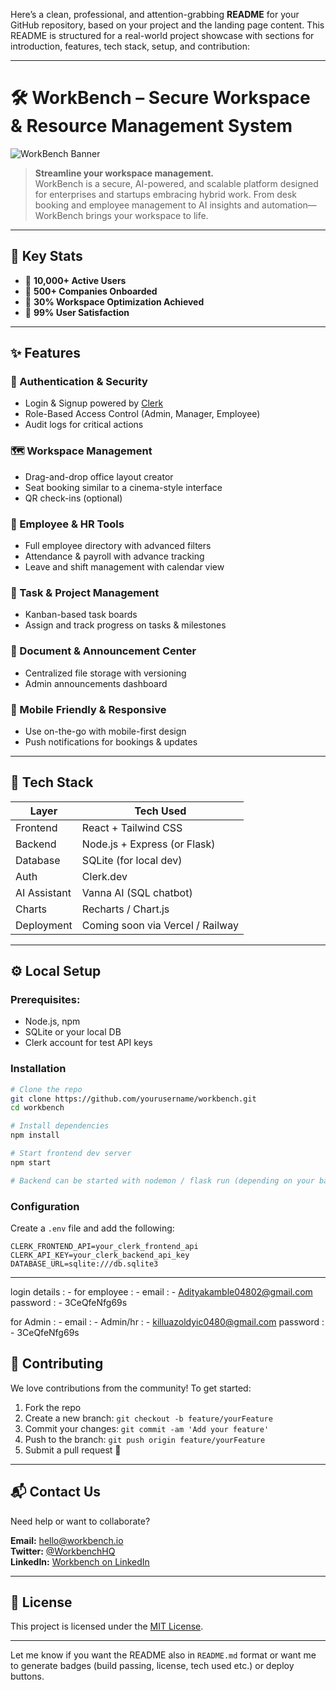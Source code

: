 Here’s a clean, professional, and attention-grabbing **README** for your GitHub repository, based on your project and the landing page content. This README is structured for a real-world project showcase with sections for introduction, features, tech stack, setup, and contribution:

---

# 🛠️ WorkBench – Secure Workspace & Resource Management System

![WorkBench Banner](logo.png) <!-- Optional: You can replace this with a real image or keep it removed -->

> **Streamline your workspace management.**  
> WorkBench is a secure, AI-powered, and scalable platform designed for enterprises and startups embracing hybrid work. From desk booking and employee management to AI insights and automation—WorkBench brings your workspace to life.

---

## 🚀 Key Stats

- 👥 **10,000+ Active Users**
- 🏢 **500+ Companies Onboarded**
- 🧠 **30% Workspace Optimization Achieved**
- 🌟 **99% User Satisfaction**

---

## ✨ Features

### 🔑 Authentication & Security
- Login & Signup powered by [Clerk](https://clerk.dev/)
- Role-Based Access Control (Admin, Manager, Employee)
- Audit logs for critical actions


### 🗺️ Workspace Management
- Drag-and-drop office layout creator
- Seat booking similar to a cinema-style interface
- QR check-ins (optional)

### 👥 Employee & HR Tools
- Full employee directory with advanced filters
- Attendance & payroll with advance tracking
- Leave and shift management with calendar view

### 📆 Task & Project Management
- Kanban-based task boards
- Assign and track progress on tasks & milestones

### 🧾 Document & Announcement Center
- Centralized file storage with versioning
- Admin announcements dashboard

### 📱 Mobile Friendly & Responsive
- Use on-the-go with mobile-first design
- Push notifications for bookings & updates

---

## 🧰 Tech Stack

| Layer         | Tech Used                         |
|--------------|------------------------------------|
| Frontend      | React + Tailwind CSS               |
| Backend       | Node.js + Express (or Flask)       |
| Database      | SQLite (for local dev)             |
| Auth          | Clerk.dev                          |
| AI Assistant  | Vanna AI (SQL chatbot)             |
| Charts        | Recharts / Chart.js                |
| Deployment    | Coming soon via Vercel / Railway   |

---

## ⚙️ Local Setup

### Prerequisites:
- Node.js, npm
- SQLite or your local DB
- Clerk account for test API keys

### Installation

```bash
# Clone the repo
git clone https://github.com/yourusername/workbench.git
cd workbench

# Install dependencies
npm install

# Start frontend dev server
npm start

# Backend can be started with nodemon / flask run (depending on your backend setup)
```

### Configuration

Create a `.env` file and add the following:
```env
CLERK_FRONTEND_API=your_clerk_frontend_api
CLERK_API_KEY=your_clerk_backend_api_key
DATABASE_URL=sqlite:///db.sqlite3
```

---

login details : - 
for employee : -  email : - Adityakamble04802@gmail.com
                  password : - 3CeQfeNfg69s

for Admin : - email : - Admin/hr : -   killuazoldyic0480@gmail.com
              password : - 3CeQfeNfg69s

              
## 🤝 Contributing

We love contributions from the community! To get started:

1. Fork the repo
2. Create a new branch: `git checkout -b feature/yourFeature`
3. Commit your changes: `git commit -am 'Add your feature'`
4. Push to the branch: `git push origin feature/yourFeature`
5. Submit a pull request 🚀

---

## 📬 Contact Us

Need help or want to collaborate?

**Email:** hello@workbench.io  
**Twitter:** [@WorkbenchHQ](https://twitter.com/WorkbenchHQ)  
**LinkedIn:** [Workbench on LinkedIn](https://linkedin.com/company/workbench)

---

## 📝 License

This project is licensed under the [MIT License](LICENSE).

---

Let me know if you want the README also in `README.md` format or want me to generate badges (build passing, license, tech used etc.) or deploy buttons.
